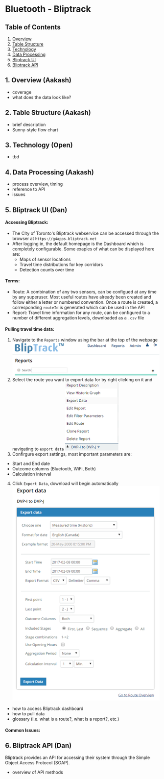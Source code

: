 # Bluetooth - Bliptrack

## Table of Contents
1. [Overview](#1-overview)
2. [Table Structure](#2-table-structure)
3. [Technology](#3-technology)
4. [Data Processing](#4-data-processing)
5. [Bliptrack UI](#5-bliptrack-ui)
6. [Bliptrack API](#6-bliptrack-api)

## 1. Overview (Aakash)
- coverage
- what does the data look like?

## 2. Table Structure (Aakash)
- brief description
- Sunny-style flow chart

## 3. Technology (Open)
- tbd

## 4. Data Processing (Aakash)
- process overview, timing
- reference to API
- issues

## 5. Bliptrack UI (Dan)

#### Accessing Bliptrack:
- The City of Toronto's Bliptrack webservice can be accessed through the browser at `https://g4apps.bliptrack.net`
- After logging in, the default homepage is the Dashboard which is completely configurable. Some exaples of what can be displayed here are:
  - Maps of sensor locations
  - Travel time distributions for key corridors
  - Detection counts over time 
  
#### Terms:
- Route: A combination of any two sensors, can be configued at any time by any superuser. Most useful routes have already been created and follow either a letter or numbered convention. Once a route is created, a corresponding `routeId` is generated which can be used in the API
- Report: Travel time information for any route, can be configured to a number of different aggregation levels, downloaded as a `.csv` file

#### Pulling travel time data:
1. Navigate to the `Reports` window using the bar at the top of the webpage![](https://github.com/CityofToronto/bdit_data-sources/blob/master/bluetooth/blip_screenshots/report_tab.PNG)
2. Select the route you want to export data for by right clicking on it and navigating to `export data` ![](https://github.com/CityofToronto/bdit_data-sources/blob/master/bluetooth/blip_screenshots/select_route.PNG)
3. Confirgure export settings, most important parameters are:
  - Start and End date
  - Outcome columns (Bluetooth, WiFi, Both)
  - Calculation interval
4. Click `Export Data`, download will begin automatically ![](https://github.com/CityofToronto/bdit_data-sources/blob/master/bluetooth/blip_screenshots/config_report.PNG)
- how to access Bliptrack dashboard
- how to pull data
- glossary (i.e. what is a route?, what is a report?, etc.)

#### Common Issues:

## 6. Bliptrack API (Dan)
Bliptrack provides an API for accessing their system through the Simple Object Access Protocol (SOAP). 
- overview of API methods


